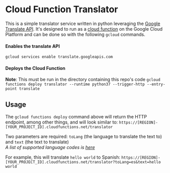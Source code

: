 # Cloud Function Translator

This is a simple translator service written in python leveraging the [Google Translate API](https://cloud.google.com/translate/docs/).
It's designed to run as a [cloud function](https://cloud.google.com/functions/) on the Google Cloud Platform and can be done so with the following `gcloud` commands.

#### Enables the translate API
`gcloud services enable translate.googleapis.com` 
#### Deploys the Cloud Function
**Note**: This must be run in the directory containing this repo's code
`gcloud functions deploy translator --runtime python37 --trigger-http --entry-point translate`


## Usage
The `gcloud functions deploy` command above will return the HTTP endpoint, among other things, and will look similar to:
`https://[REGION]-[YOUR_PROJECT_ID].cloudfunctions.net/translator`

Two parameters are required: `toLang` (the language to translate the text to) and `text` (the text to translate)  
*A list of supported language codes is [here](https://cloud.google.com/translate/docs/languages)*

For example, this will translate `hello world` to Spanish:
`https://[REGION]-[YOUR_PROJECT_ID].cloudfunctions.net/translator?toLang=es&text=hello world`
